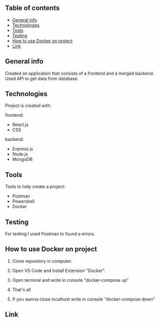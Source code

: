 ## Table of contents

- [General info](#general-info)
- [Technologies](#technologies)
- [Tools](#tools)
- [Testing](#testing)
- [How to use Docker on project](#Docker)
- [Link](#link)

## General info

Created an application that consists of a frontend and a merged backend.
Used API to get data from database.

## Technologies

Project is created with:

frontend:

- React.js
- CSS

backend:

- Express.js
- Node.js
- MongoDB

## Tools

Tools to help create a project:

- Postman
- Powershell
- Docker

## Testing

For testing I used Postman to found a errors.

## How to use Docker on project

1. Clone repository in computer.

2. Open VS Code and install Extension "Docker".

3. Open terminal and write in console "docker-compose up"

4. That's all

5. If you wanna close localhost write in console "docker-compose down"

## Link
